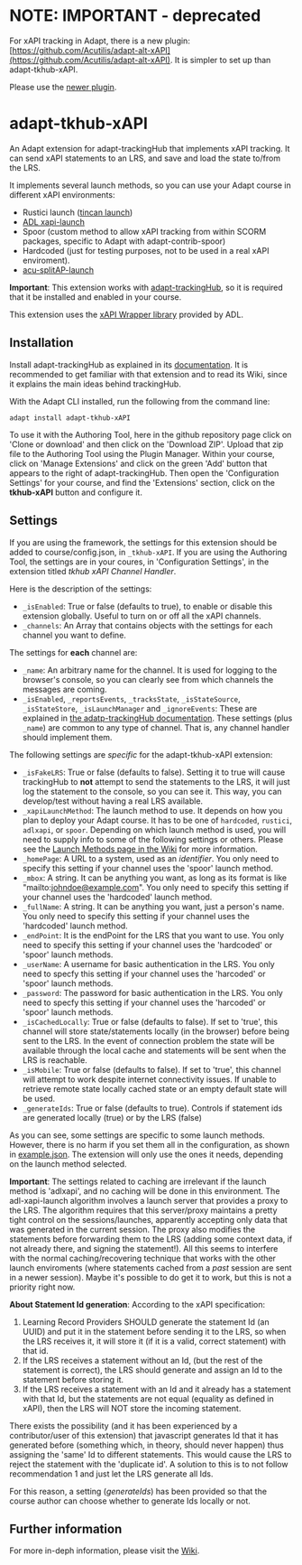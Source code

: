 # NOTE: IMPORTANT - deprecated

For xAPI tracking in Adapt, there is a new plugin: [https://github.com/Acutilis/adapt-alt-xAPI](https://github.com/Acutilis/adapt-alt-xAPI). It is simpler to set up than adapt-tkhub-xAPI.

Please use the [newer plugin](https://github.com/Acutilis/adapt-alt-xAPI).


# adapt-tkhub-xAPI

An Adapt extension for adapt-trackingHub that implements xAPI tracking. It can send xAPI statements to an LRS, and save and load the state to/from the LRS.

It implements several launch methods, so you can use your Adapt course in different xAPI environments:

- Rustici launch ([tincan launch](https://github.com/RusticiSoftware/launch/blob/master/lms_lrs.md))
- [ADL xapi-launch](https://github.com/adlnet/xapi-launch)
- Spoor (custom method to allow xAPI tracking from within SCORM packages, specific to Adapt with adapt-contrib-spoor)
- Hardcoded (just for testing purposes, not to be used in a real xAPI enviroment).
- [acu-splitAP-launch](https://github.com/Acutilis/acu-splitAP-launch)


**Important**: This extension works with [adapt-trackingHub](https://github.com/Acutilis/adapt-trackingHub), so it is required that it be installed and enabled in your course.

This extension uses the [xAPI Wrapper library](https://github.com/adlnet/xAPIWrapper) provided by ADL.

## Installation

Install adapt-trackingHub as explained in its [documentation](https://github.com/Acutilis/adapt-trackingHub/blob/master/README.md). It is recommended to get familiar with that extension and to read its Wiki, since it explains the main ideas behind trackingHub.

With the Adapt CLI installed, run the following from the command line:

`adapt install adapt-tkhub-xAPI`

To use it with the Authoring Tool, here in the github repository page click on 'Clone or download' and then click on the  'Download ZIP'. Upload that zip file to the Authoring Tool using the Plugin Manager. Within your course, click on 'Manage Extensions' and click on the green 'Add' button that appears to the right of adapt-trackingHub. Then open the 'Configuration Settings' for your course, and find the 'Extensions' section, click on the **tkhub-xAPI** button and configure it. 


## Settings

If you are using the framework, the settings for this extension should be added to course/config.json, in `_tkhub-xAPI`. If you are using the Authoring Tool, the settings are in your coures, in 'Configuration Settings', in the extension titled _tkhub xAPI Channel Handler_.

Here is the description of the settings:

- `_isEnabled`: True or false (defaults to true), to enable or disable this extension globally. Useful to turn on or off all the xAPI channels.
- `_channels`: An Array that contains objects with the settings for each channel you want to define.

The settings for **each** channel are:

- `_name`: An arbitrary name for the channel. It is used for logging to the browser's console, so you can clearly see from which channels the messages are coming.
- `_isEnabled`, `_reportsEvents`, `_tracksState`, `_isStateSource`, `_isStateStore`, `_isLaunchManager` and `_ignoreEvents`: These are explained in [the adatp-trackingHub documentation](https://github.com/Acutilis/adapt-trackingHub/blob/master/README.md). These settings (plus `_name`) are common to any type of channel. That is, any channel handler should implement them.

The following settings are _specific_ for the adapt-tkhub-xAPI extension:

- `_isFakeLRS`: True or false (defaults to false). Setting it to true will cause trackingHub to **not** attempt to send the statements to the LRS, it will just log the statement to the console, so you can see it. This way, you can develop/test without having a real LRS available.
- `_xapiLaunchMethod`: The launch method to use. It depends on how you plan to deploy your Adapt course. It has to be one of `hardcoded`, `rustici`, `adlxapi`, or `spoor`. Depending on which launch method is used, you will need to supply info to some of the following settings or others. Please see the [Launch Methods page in the Wiki](https://github.com/Acutilis/adapt-tkhub-xAPI/wiki/4.-Launch-Methods) for more information.
- `_homePage`: A URL to a system, used as an _identifier_. You only need to specify this setting if your channel uses the 'spoor' launch method.
- `_mbox`: A string. It can be anything you want, as long as its format is like "mailto:johndoe@example.com". You only need to specify this setting if your channel uses the 'hardcoded' launch method.
- `_fullName`: A string. It can be anything you want, just a person's name. You only need to specify this setting if your channel uses the 'hardcoded' launch method.
- `_endPoint`: It is the endPoint for the LRS that you want to use. You only need to specify this setting if your channel uses the 'hardcoded' or 'spoor' launch methods.
- `_userName`: A username for basic authentication in the LRS. You only need to specfy this setting if your channel uses the 'harcoded' or 'spoor' launch methods.
- `_password`: The password for basic authentication in the LRS.  You only need to specfy this setting if your channel uses the 'harcoded' or 'spoor' launch methods.
- `_isCachedLocally`: True or false (defaults to false). If set to 'true', this channel will store state/statements locally (in the browser) before being sent to the LRS. In the event of connection problem the state will be available through the local cache and statements will be sent when the LRS is reachable.
- `_isMobile`: True or false (defaults to false). If set to 'true', this channel will attempt to work despite internet connectivity issues. If unable to retrieve remote state locally cached state or an empty default state will be used.
- `_generateIds`: True or false (defaults to true). Controls if statement ids are generated locally (true) or by the LRS (false)

As you can see, some settings are specific to some launch methods. However, there is no harm if you set them all in the configuration, as shown in [example.json](https://github.com/Acutilis/adapt-tkhub-xAPI/blob/master/example.json). The extension will only use the ones it needs, depending on the launch method selected.

**Important**: The settings related to caching are irrelevant if the launch method is 'adlxapi', and no caching will be done in this environment. The adl-xapi-launch algorithm involves a launch server that provides a proxy to the LRS. The algorithm requires that this server/proxy maintains a pretty tight control on the sessions/launches, apparently accepting only data that was generated in the current session. The proxy also modifies the statements before forwarding them to the LRS (adding some context data, if not already there, and signing the statement!). All this seems to interfere with the normal caching/recovering technique that works with the other launch enviroments (where statements cached from a _past_ session are sent in a newer session). Maybe it's possible to do get it to work, but this is not a priority right now.

**About Statement Id generation**: According to the xAPI specification:
1) Learning Record Providers SHOULD generate the statement Id (an UUID) and put it in the statement before sending it to the LRS, so when the LRS receives it, it will store it (if it is a valid, correct statement) with that id.
2) If the LRS receives a statement without an Id, (but the rest of the statement is correct), the LRS should generate and assign an Id to the statement before storing it.
3) If the LRS receives a statement with an Id and it already has a statement with that Id, but the statements are not equal (equality as defined in xAPI), then the LRS will NOT store the incoming statement.

There exists the possibility (and it has been experienced by a contributor/user of this extension) that javascript generates Id that it has generated before (something which, in theory, should never happen) thus assigning the 'same' Id to different statements. This would cause the LRS to reject the statement with the 'duplicate id'. A solution to this is to not follow recommendation 1 and just let the LRS generate all Ids.

For this reason, a setting (_generateIds_) has been provided so that the course author can choose whether to generate Ids locally or not.

## Further information

For more in-deph information, please visit the [Wiki](https://github.com/Acutilis/adapt-tkhub-xAPI/wiki).
